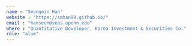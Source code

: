```yaml
---
name : "Seungmin Han"
website : "https://smhan99.github.io/"
email : "hanseun@seas.upenn.edu"
where : "Quantitative Developer, Korea Investment & Securities Co."
role: "alum"
---
```

